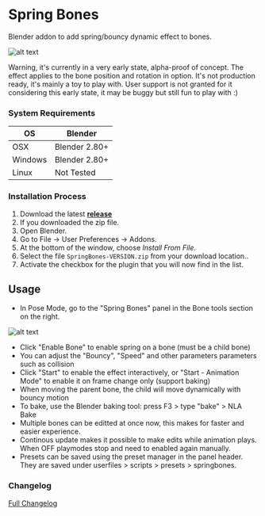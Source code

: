 # Spring Bones
Blender addon to add spring/bouncy dynamic effect to bones.

![alt text](https://github.com/artellblender/springbones/blob/master/bbones_chain.gif)

Warning, it's currently in a very early state, alpha-proof of concept.
The effect applies to the bone position and rotation in option.
It's not production ready, it's mainly a toy to play with.
User support is not granted for it considering this early state, it may be buggy but still fun to play with :)


### System Requirements

| **OS** | **Blender** |
| ------------- | ------------- |
| OSX | Blender 2.80+ |
| Windows | Blender 2.80+ |
| Linux | Not Tested |


### Installation Process

1. Download the latest <b>[release](https://github.com/artell/springbones/releases/)</b>
2. If you downloaded the zip file.
3. Open Blender.
4. Go to File -> User Preferences -> Addons.
5. At the bottom of the window, choose *Install From File*.
6. Select the file `SpringBones-VERSION.zip` from your download location..
7. Activate the checkbox for the plugin that you will now find in the list.

## Usage

- In Pose Mode, go to the "Spring Bones" panel in the Bone tools section on the right.

![alt text](https://github.com/artellblender/springbones/blob/master/SpringBones-v091.png)

- Click "Enable Bone" to enable spring on a bone (must be a child bone)
- You can adjust the "Bouncy", "Speed" and other parameters parameters such as collision
- Click "Start" to enable the effect interactively, or "Start - Animation Mode" to enable it on frame change only (support baking)
- When moving the parent bone, the child will move dynamically with bouncy motion
- To bake, use the Blender baking tool: press F3 > type "bake" > NLA Bake
- Multiple bones can be editted at once now, this makes for faster and easier experience.
- Continous update makes it possible to make edits while animation plays. When OFF playmodes stop and need to enabled again manually.
- Presets can be saved using the preset manager in the panel header. They are saved under userfiles > scripts > presets > springbones.



### Changelog

[Full Changelog](CHANGELOG.md)
